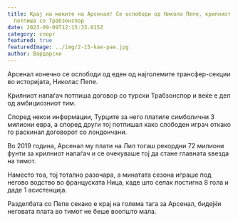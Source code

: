 ```yaml
---
title: Крај на маките на Арсенал! Се ослободи од Никола Пепе, крилниот напаѓач
  потпиша со Трабзонспор
date: 2023-09-09T12:15:33.015Z
category: спорт
featured: true
featuredImage: ../img/2-15-kae-pae.jpg
author: Вардарски
---
```

Арсенал конечно се ослободи од еден од најголемите трансфер-секции во историјата, Николас Пепе.

Крилниот напаѓач потпиша договор со турски Трабзонспор и веќе е дел од амбициозниот тим.

Според некои информации, Турците за него платиле симболични 3 милиони евра, а според други тој потпишал како слободен играч откако го раскинал договорот со лондончани.

Во 2019 година, Арсенал му плати на Лил тогаш рекордни 72 милиони фунти за крилниот напаѓач и се очекуваше тој да стане главната ѕвезда на тимот.

Наместо тоа, тој тотално разочара, а минатата сезона играше под негово водство во француската Ница, каде што сепак постигна 8 гола и даде 1 асистенција.

Разделбата со Пепе секако е крај на голема тага за Арсенал, бидејќи неговата плата во тимот не беше воопшто мала.